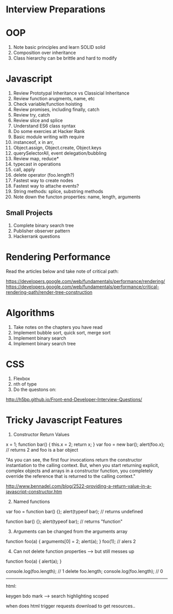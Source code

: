 Interview Preparations
======================

# OOP

1. Note basic principles and learn SOLID solid
2. Composition over inheritance
3. Class hierarchy can be brittle and hard to modify

# Javascript

1. Review Prototypal Inheritance vs Classicial Inheritance
2. Review function arugments, name, etc
3. Check variable/function hoisting
4. Review promises, including finally, catch
5. Review try, catch
6. Review slice and splice
7. Understand ES6 class syntax
8. Do some exercies at Hacker Rank
9. Basic module writing with require
10. instanceof, x in arr,
11. Object.assign, Object.create, Object.keys
12. querySelectorAll, event delegation/bubbling
13. Review map, reduce*
14. typecast in operations
15. call, apply
16. delete operator (foo.length?)
17. Fastest way to create nodes
18. Fastest way to attache events?
19. String methods: splice, substring methods
20. Note down the functon properties: name, length, arguments

## Small Projects

1. Complete binary search tree
2. Publisher observer pattern
3. Hackerrank questions

# Rendering Performance

Read the articles below and take note of critical path:

https://developers.google.com/web/fundamentals/performance/rendering/
https://developers.google.com/web/fundamentals/performance/critical-rendering-path/render-tree-construction


# Algorithms

1. Take notes on the chapters you have read
2. Implement bubble sort, quick sort, merge sort
3. Implement binary search
4. Implement binary search tree

# CSS

1. Flexbox
2. nth of type
3. Do the questons on:

http://h5bp.github.io/Front-end-Developer-Interview-Questions/

# Tricky Javascript Features

1. Constructor Return Values

x = 1;
function bar() {
    this.x = 2;
    return x;
}
var foo = new bar();
alert(foo.x); // returns 2 and foo is a bar object

"As you can see, the first four invocations return the constructor instantiation to the calling context. But, when you start returning explicit, complex objects and arrays in a constructor function, you completely override the reference that is returned to the calling context."

http://www.bennadel.com/blog/2522-providing-a-return-value-in-a-javascript-constructor.htm

2. Named functions

var foo = function bar() {};
alert(typeof bar); // returns undefined

function bar() {};
alert(typeof bar); // returns "function"

3. Arguments can be changed from the arguments array

function foo(a) {
    arguments[0] = 2;
    alert(a);
}
foo(1); // alers 2

4. Can not delete function properties --> but still messes up

function foo(a) {
    alert(a);
}

console.log(foo.length); // 1
delete foo.length;
console.log(foo.length); // 0

-----

html:

keygen
bdo
mark --> search highlighting
scoped

when does html trigger requests download to get resources..